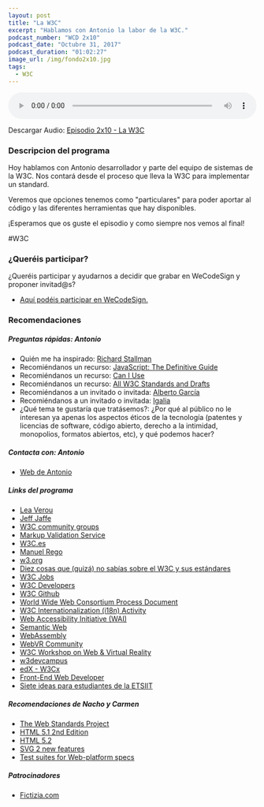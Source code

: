 ```yaml
---
layout: post
title: "La W3C"
excerpt: "Hablamos con Antonio la labor de la W3C."
podcast_number: "WCD 2x10"
podcast_date: "Octubre 31, 2017"
podcast_duration: "01:02:27"
image_url: /img/fondo2x10.jpg
tags: 
  - W3C
---
```


<audio src="http://www.podtrac.com/pts/redirect.mp3/archive.org/download/WCD-2x10/WeCodeSign+2x10+-+La+W3C.mp3" preload="auto" controls style="width: 100%;">
  <p>Tu navegador no implementa el elemento audio</p>
</audio>

<p>Descargar Audio: <a href="http://www.podtrac.com/pts/redirect.mp3/archive.org/download/WCD-2x10/WeCodeSign+2x10+-+La+W3C.mp3" title="Botón derecho del ratón, luego guardar enlace como...">Episodio 2x10 - La W3C</a></p>

<h3 class="post-title  post-heading">Descripcion del programa</h3>

Hoy hablamos con Antonio desarrollador y parte del equipo de sistemas de la W3C. Nos contará desde el proceso que lleva la W3C para implementar un standard.

Veremos que opciones tenemos como "particulares" para poder aportar al código y las diferentes herramientas que hay disponibles.

¡Esperamos que os guste el episodio y como siempre nos vemos al final!
 
<div class="rule"></div>

#W3C

<div class="rule"></div>

<h3 class="post-title  post-heading">¿Queréis participar?</h3>

<p>¿Queréis participar y ayudarnos a decidir que grabar en WeCodeSign y proponer invitad@s?</p>

<ul>
  <li class="recomendacion"><a href="https://github.com/WeCodeSign/nuevos-episodios-e-invitades">Aquí podéis participar en WeCodeSign.</a></li>
</ul>

<div class="rule"></div>

<h3 class="post-title  post-heading">Recomendaciones</h3>

##### Preguntas rápidas: Antonio 

<ul>
  <li class="recomendacion"><span>Quién me ha inspirado: </span><a href="https://www.stallman.org/">Richard Stallman</a></li>
  <li class="recomendacion"><span>Recomiéndanos un recurso: </span><a href="http://shop.oreilly.com/product/9780596805531.do">JavaScript: The Definitive Guide</a></li>
  <li class="recomendacion"><span>Recomiéndanos un recurso: </span><a href="https://caniuse.com/">Can I Use</a></li>
  <li class="recomendacion"><span>Recomiéndanos un recurso: </span><a href="https://www.w3.org/TR/">All W3C Standards and Drafts</a></li>
  <li class="recomendacion"><span>Recomiéndanos a un invitado o invitada: </span><a href="https://twitter.com/pixelinmind">Alberto García</a></li>
  <li class="recomendacion"><span>Recomiéndanos a un invitado o invitada: </span><a href="https://www.igalia.com/">Igalia</a></li>
  <li class="recomendacion"><span>¿Qué tema te gustaría que tratásemos?: ¿Por qué al público no le interesan ya apenas los aspectos éticos de la tecnología (patentes y licencias de software, código abierto, derecho a la intimidad, monopolios, formatos abiertos, etc), y qué podemos hacer?</span></li>
</ul>

##### Contacta con: Antonio 

<ul>
  <li class="recomendacion"><a href="https://tripu.info/">Web de Antonio</a></li>
</ul>

##### Links del programa

<ul>
  <li class="recomendacion"><a href="https://twitter.com/leaverou">Lea Verou</a></li>
  <li class="recomendacion"><a href="https://www.w3.org/People/Jeff/">Jeff Jaffe</a></li>
  <li class="recomendacion"><a href="https://www.w3.org/community/">W3C community groups</a></li>
  <li class="recomendacion"><a href="https://validator.w3.org/">Markup Validation Service</a></li>
  <li class="recomendacion"><a href="https://www.w3c.es/">W3C.es</a></li>
  <li class="recomendacion"><a href="https://twitter.com/regocas">Manuel Rego</a></li>
  <li class="recomendacion"><a href="https://www.w3.org/">w3.org</a></li>
  <li class="recomendacion"><a href="https://tripu.github.io/remark/remarkise?url=https%3A%2F%2Ftripu.github.io%2FEvents%2F2014-11-28_Granada-Spain_UGR_W3C-TTWF%2Fpresentation.md#7">Diez cosas que (quizá) no sabías sobre el W3C y sus estándares</a></li>
  <li class="recomendacion"><a href="https://www.w3.org/Consortium/Recruitment/#jobs">W3C Jobs</a></li>
  <li class="recomendacion"><a href="https://www.w3.org/developers/">W3C Developers</a></li>
  <li class="recomendacion"><a href="https://github.com/w3c/">W3C Github</a></li>
  <li class="recomendacion"><a href="https://www.w3.org/2017/Process-20170301/">World Wide Web Consortium Process Document</a></li>
  <li class="recomendacion"><a href="https://www.w3.org/International/">W3C Internationalization (i18n) Activity</a></li>
  <li class="recomendacion"><a href="https://www.w3.org/WAI/">Web Accessibility Initiative (WAI)</a></li>
  <li class="recomendacion"><a href="https://www.w3.org/standards/semanticweb/">Semantic Web</a></li>
  <li class="recomendacion"><a href="https://www.w3.org/community/webassembly/">WebAssembly</a></li>
  <li class="recomendacion"><a href="https://www.w3.org/community/webvr/">WebVR Community</a></li>
  <li class="recomendacion"><a href="https://www.w3.org/2016/06/vr-workshop/">W3C Workshop on Web & Virtual Reality</a></li>
  <li class="recomendacion"><a href="https://www.w3devcampus.com/">w3devcampus</a></li>
  <li class="recomendacion"><a href="https://www.edx.org/school/w3cx">edX - W3Cx</a></li>
  <li class="recomendacion"><a href="https://www.edx.org/professional-certificate/front-end-web-developer-9">Front-End Web Developer</a></li>
  <li class="recomendacion"><a href="https://tripu.github.io/remark/remarkise?url=https%3A%2F%2Ftripu.github.io%2FEvents%2F2014-11-28_Granada-Spain_UGR_W3C-TTWF%2Fpresentation.md#51">Siete ideas para estudiantes de la ETSIIT</a></li>
</ul>

##### Recomendaciones de Nacho y Carmen

<ul>
  <li class="recomendacion"><a href="https://www.webstandards.org/learn/faq/faq_es/">The Web Standards Project</a></li>
  <li class="recomendacion"><a href="https://www.w3.org/TR/html51/">HTML 5.1 2nd Edition</a></li>
  <li class="recomendacion"><a href="https://www.w3.org/TR/html52/">HTML 5.2</a></li>
  <li class="recomendacion"><a href="https://github.com/w3c/svgwg/wiki/SVG-2-new-features">SVG 2 new features</a></li>
  <li class="recomendacion"><a href="https://github.com/w3c/web-platform-tests">Test suites for Web-platform specs</a></li>
</ul>

##### Patrocinadores

<ul>
  <li class="recomendacion"><a href="http://fictizia.com/">Fictizia.com</a></li>
</ul>